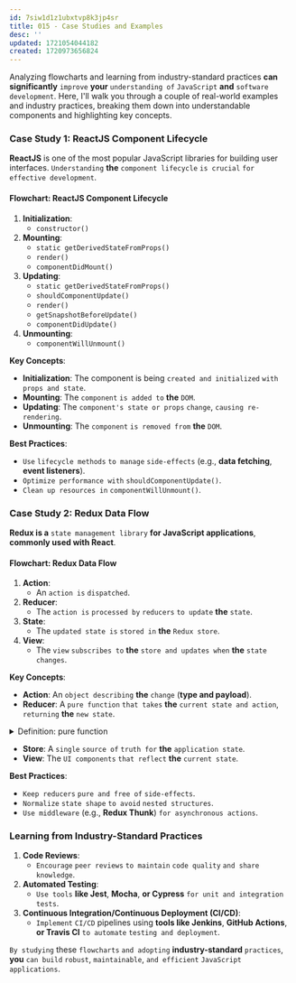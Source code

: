 ```yaml
---
id: 7siw1d1z1ubxtvp8k3jp4sr
title: 015 - Case Studies and Examples
desc: ''
updated: 1721054044182
created: 1720973656824
---
```


Analyzing flowcharts and learning from industry-standard practices **can significantly** `improve` **your** `understanding of` `JavaScript` **and** `software development`. Here, I'll walk you through a couple of real-world examples and industry practices, breaking them down into understandable components and highlighting key concepts.

### Case Study 1: **ReactJS Component Lifecycle**

**ReactJS** is one of the most popular JavaScript libraries for building user interfaces. `Understanding` **the** `component lifecycle` `is crucial` `for effective development`.

#### Flowchart: ReactJS Component Lifecycle

1. **Initialization**: 
    - `constructor()`
2. **Mounting**:
    - `static getDerivedStateFromProps()`
    - `render()`
    - `componentDidMount()`
3. **Updating**:
    - `static getDerivedStateFromProps()`
    - `shouldComponentUpdate()`
    - `render()`
    - `getSnapshotBeforeUpdate()`
    - `componentDidUpdate()`
4. **Unmounting**:
    - `componentWillUnmount()`

**Key Concepts**:
- **Initialization**: The component is being `created and initialized` `with props and state`.
- **Mounting**: The `component` `is added to` **the** `DOM`.
- **Updating**: The `component's state or props` `change`, `causing re-rendering`.
- **Unmounting**: The `component` `is removed from` **the** `DOM`.

**Best Practices**:
- `Use` `lifecycle methods` `to manage` `side-effects` (e.g., **data fetching**, **event listeners**).
- `Optimize performance with` `shouldComponentUpdate()`.
- `Clean up resources in` `componentWillUnmount()`.

### Case Study 2: **Redux Data Flow**

**Redux is a** `state management library` **for JavaScript applications**, **commonly used with React**.

#### Flowchart: Redux Data Flow

1. **Action**:
    - An `action is` `dispatched`.
2. **Reducer**:
    - The `action is` `processed by` `reducers` `to update` **the** `state`.
3. **State**:
    - The `updated state is` `stored in` **the** `Redux store`.
4. **View**:
    - The `view` `subscribes to` **the** `store and updates when` **the** `state changes`.

**Key Concepts**:
- **Action**: An `object describing` **the** `change` (**type and payload**).
- **Reducer**: A `pure function` `that takes` **the** `current state and action`, `returning` **the** `new state`.



<!-- start of 'pure function' section -->
<details>
    <summary>Definition: pure function</summary>

#
A pure function is a `function` `that always` `produces` **the** `same output for` **the** `same inputs` **and** `has no` `side effects` (it `does not` `alter` `any external state` `or interact with` **the** `outside world`).

---
</details>
<!-- end of 'pure function' section -->



- **Store**: A `single` `source of` `truth for` **the** `application state`.
- **View**: The `UI components` `that reflect` **the** `current state`.

**Best Practices**:
- `Keep reducers` `pure and free of` `side-effects`.
- `Normalize` `state shape` `to avoid` `nested structures`.
- `Use middleware` (e.g., **Redux Thunk**) `for asynchronous actions`.

### Learning from Industry-Standard Practices

1. **Code Reviews**:
    - `Encourage` `peer reviews` `to maintain` `code quality` `and share knowledge`.
2. **Automated Testing**:
    - `Use tools` **like Jest**, **Mocha**, **or Cypress** `for unit and integration` `tests`.
3. **Continuous Integration/Continuous Deployment (CI/CD)**:
    - `Implement` `CI/CD` pipelines using **tools like Jenkins**, **GitHub Actions**, **or Travis CI** `to automate` `testing and deployment`.

`By studying` these `flowcharts` `and adopting` **industry-standard** `practices`, **you** `can build` `robust`, `maintainable`, `and efficient` `JavaScript applications`.